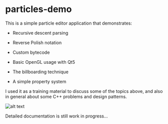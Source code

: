 
# particles-demo

This is a simple particle editor application that demonstrates:

* Recursive descent parsing
* Reverse Polish notation
* Custom bytecode

* Basic OpenGL usage with Qt5
* The billboarding technique

* A simple property system

I used it as a training material to discuss some of the topics above, and also in general about some C++ problems and design patterns.

![alt text](https://github.com/peppincsoda/particles-demo/screenshot.png "Screenshot")


Detailed documentation is still work in progress...
